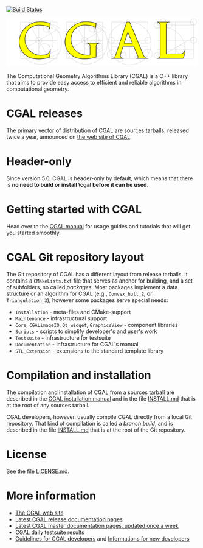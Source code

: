 [![Build Status](https://travis-ci.org/CGAL/cgal.svg?branch=master)](https://travis-ci.org/CGAL/cgal)

![CGAL](Installation/doc_html/images/cgal_2013_grey.png)

The Computational Geometry Algorithms Library (CGAL) is a C++ library that
aims to provide easy access to efficient and reliable algorithms in
computational geometry.

CGAL releases
=============
The primary vector of distribution of CGAL are sources tarballs, released
twice a year, announced on [the web site of CGAL](https://www.cgal.org/).

Header-only
===========

Since version 5.0, CGAL is header-only by default, which means
that there is **no need to build or install \cgal before it can be used**.

Getting started with CGAL
=========================

Head over to the [CGAL manual](https://doc.cgal.org/latest/Manual/general_intro.html)
for usage guides and tutorials that will get you started smoothly.

CGAL Git repository layout
==========================

The Git repository of CGAL has a different layout from release tarballs. It
contains a `CMakeLists.txt` file that serves as anchor for building, and a
set of subfolders, so called *packages*. Most packages
implement a data structure or an algorithm for CGAL (e.g., `Convex_hull_2`,
or `Triangulation_3`); however some packages serve special needs:

* `Installation` - meta-files and CMake-support
* `Maintenance` - infrastructural support
* `Core`, `CGALimageIO`, `Qt_widget`, `GraphicsView` - component libraries
* `Scripts` - scripts to simplify developer's and user's work
* `Testsuite` - infrastructure for testsuite
* `Documentation` - infrastructure for CGAL's manual
* `STL_Extension` - extensions to the standard template library

Compilation and installation
============================

The compilation and installation of CGAL from a sources tarball are
described in the
[CGAL installation manual](https://doc.cgal.org/latest/Manual/installation.html)
and in the file [INSTALL.md](Installation/INSTALL.md) that is at the root
of any sources tarball.

CGAL developers, however, usually compile CGAL directly from a local Git
repository. That kind of compilation is called a *branch build*, and is
described in the file [INSTALL.md](INSTALL.md) that is at the root of the
Git repository.

License
=======
See the file [LICENSE.md](LICENSE.md).

More information
================
* [The CGAL web site](https://www.cgal.org/)
* [Latest CGAL release documentation pages](https://doc.cgal.org/)
* [Latest CGAL master documentation pages, updated once a week](https://cgal.geometryfactory.com/CGAL/doc/master/)
* [CGAL daily testsuite results](https://cgal.geometryfactory.com/CGAL/testsuite/)
* [Guidelines for CGAL developers](https://github.com/CGAL/cgal/wiki/Guidelines) and [Informations for new developers](https://github.com/CGAL/cgal/wiki/Information-for-New-Developers)
